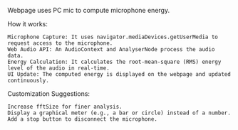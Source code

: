 Webpage uses PC mic to compute microphone energy.

How it works:

    Microphone Capture: It uses navigator.mediaDevices.getUserMedia to request access to the microphone.
    Web Audio API: An AudioContext and AnalyserNode process the audio data.
    Energy Calculation: It calculates the root-mean-square (RMS) energy level of the audio in real-time.
    UI Update: The computed energy is displayed on the webpage and updated continuously.

Customization Suggestions:

    Increase fftSize for finer analysis.
    Display a graphical meter (e.g., a bar or circle) instead of a number.
    Add a stop button to disconnect the microphone.
